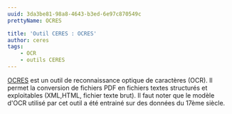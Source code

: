 ```yaml
---
uuid: 3da3be81-98a8-4643-b3ed-6e97c870549c
prettyName: OCRES

title: 'Outil CERES : OCRES'
author: ceres
tags:
    - OCR
    - outils CERES
---
```


[OCRES](https://ceres.huma-num.fr/ocr/) est un outil de reconnaissance optique de caractères (OCR). Il permet la conversion de fichiers PDF en fichiers textes structurés et exploitables (XML,HTML, fichier texte brut). Il faut noter que le modèle d'OCR utilisé par cet outil a été entrainé sur des données du 17ème siècle.
